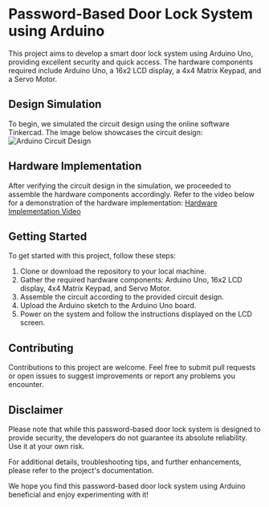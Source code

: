 # Password-Based Door Lock System using Arduino

This project aims to develop a smart door lock system using Arduino Uno, providing excellent security and quick access. The hardware components required include Arduino Uno, a 16x2 LCD display, a 4x4 Matrix Keypad, and a Servo Motor.

## Design Simulation
To begin, we simulated the circuit design using the online software Tinkercad. The image below showcases the circuit design:
![Arduino Circuit Design](https://user-images.githubusercontent.com/88914582/195511948-31530089-55cd-4fab-aac8-160f29f0713f.png)

## Hardware Implementation
After verifying the circuit design in the simulation, we proceeded to assemble the hardware components accordingly. Refer to the video below for a demonstration of the hardware implementation:
[Hardware Implementation Video](https://user-images.githubusercontent.com/88914582/195531232-3550cdbd-8310-49db-8c0e-5b331649a019.mp4)

## Getting Started
To get started with this project, follow these steps:
1. Clone or download the repository to your local machine.
2. Gather the required hardware components: Arduino Uno, 16x2 LCD display, 4x4 Matrix Keypad, and Servo Motor.
3. Assemble the circuit according to the provided circuit design.
4. Upload the Arduino sketch to the Arduino Uno board.
5. Power on the system and follow the instructions displayed on the LCD screen.

## Contributing
Contributions to this project are welcome. Feel free to submit pull requests or open issues to suggest improvements or report any problems you encounter.

## Disclaimer
Please note that while this password-based door lock system is designed to provide security, the developers do not guarantee its absolute reliability. Use it at your own risk.

For additional details, troubleshooting tips, and further enhancements, please refer to the project's documentation.

We hope you find this password-based door lock system using Arduino beneficial and enjoy experimenting with it!
